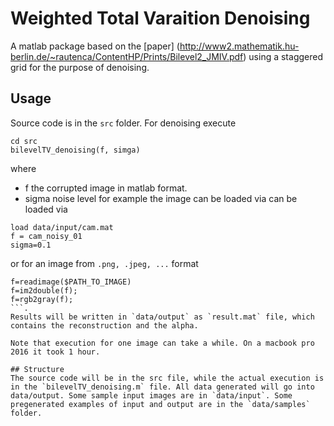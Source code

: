 # Weighted Total Varaition Denoising
A matlab package based on the [paper] (http://www2.mathematik.hu-berlin.de/~rautenca/ContentHP/Prints/Bilevel2_JMIV.pdf) using a staggered grid for the purpose of denoising.

## Usage
Source code is in the `src` folder. For denoising execute
```
cd src
bilevelTV_denoising(f, simga)
```
where
* f the corrupted image in matlab format. 
* sigma noise level
for example the image can be loaded via can be loaded via
```
load data/input/cam.mat
f = cam_noisy_01
sigma=0.1
```
or for an image from `.png, .jpeg, ...` format
```
f=readimage($PATH_TO_IMAGE)
f=im2double(f);
f=rgb2gray(f);
```.
Results will be written in `data/output` as `result.mat` file, which contains the reconstruction and the alpha.

Note that execution for one image can take a while. On a macbook pro 2016 it took 1 hour.

## Structure
The source code will be in the src file, while the actual execution is in the `bilevelTV_denoising.m` file. All data generated will go into
data/output. Some sample input images are in `data/input`. Some pregenerated examples of input and output are in the `data/samples` folder.
